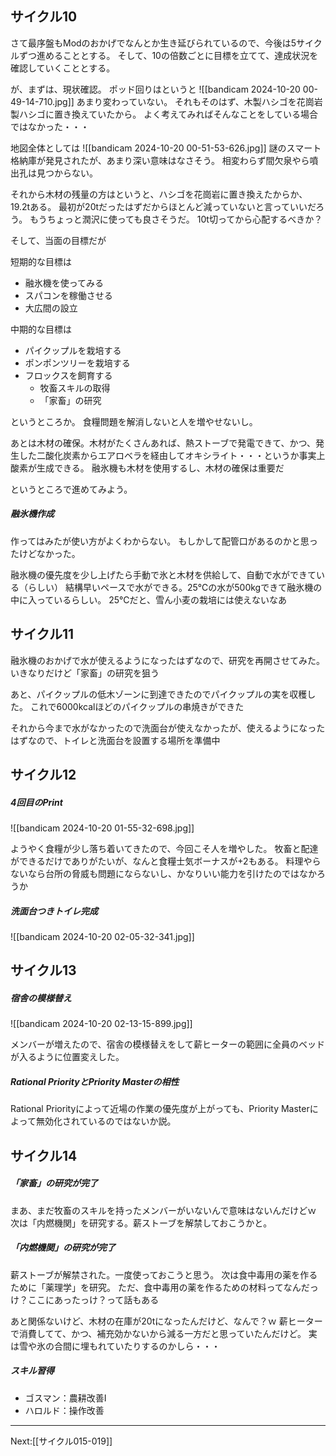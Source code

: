 ## サイクル10

さて最序盤もModのおかげでなんとか生き延びられているので、今後は5サイクルずつ進めることとする。
そして、10の倍数ごとに目標を立てて、達成状況を確認していくこととする。

が、まずは、現状確認。
ポッド回りはというと
![[bandicam 2024-10-20 00-49-14-710.jpg]]
あまり変わっていない。
それもそのはず、木製ハシゴを花崗岩製ハシゴに置き換えていたから。
よく考えてみればそんなことをしている場合ではなかった・・・

地図全体としては
![[bandicam 2024-10-20 00-51-53-626.jpg]]
謎のスマート格納庫が発見されたが、あまり深い意味はなさそう。
相変わらず間欠泉やら噴出孔は見つからない。

それから木材の残量の方はというと、ハシゴを花崗岩に置き換えたからか、19.2tある。
最初が20tだったはずだからほとんど減っていないと言っていいだろう。
もうちょっと潤沢に使っても良さそうだ。
10t切ってから心配するべきか？

そして、当面の目標だが

短期的な目標は

- 融氷機を使ってみる
- スパコンを稼働させる
- 大広間の設立

中期的な目標は

- パイクップルを栽培する
- ポンポンツリーを栽培する
- フロックスを飼育する
	- 牧畜スキルの取得
	- 「家畜」の研究

というところか。
食糧問題を解消しないと人を増やせないし。

あとは木材の確保。木材がたくさんあれば、熱ストーブで発電できて、かつ、発生した二酸化炭素からエアロベラを経由してオキシライト・・・というか事実上酸素が生成できる。
融氷機も木材を使用するし、木材の確保は重要だ

というところで進めてみよう。

##### 融氷機作成

作ってはみたが使い方がよくわからない。
もしかして配管口があるのかと思ったけどなかった。

融氷機の優先度を少し上げたら手動で氷と木材を供給して、自動で水ができている（らしい）
結構早いペースで水ができる。25℃の水が500kgできて融氷機の中に入っているらしい。
25℃だと、雪ん小麦の栽培には使えないなあ

## サイクル11

融氷機のおかげで水が使えるようになったはずなので、研究を再開させてみた。
いきなりだけど「家畜」の研究を狙う

あと、パイクップルの低木ゾーンに到達できたのでパイクップルの実を収穫した。
これで6000kcalほどのパイクップルの串焼きができた

それから今まで水がなかったので洗面台が使えなかったが、使えるようになったはずなので、トイレと洗面台を設置する場所を準備中

## サイクル12

##### 4回目のPrint

![[bandicam 2024-10-20 01-55-32-698.jpg]]

ようやく食糧が少し落ち着いてきたので、今回こそ人を増やした。
牧畜と配達ができるだけでありがたいが、なんと食糧士気ボーナスが+2もある。
料理やらないなら台所の脅威も問題にならないし、かなりいい能力を引けたのではなかろうか

##### 洗面台つきトイレ完成

![[bandicam 2024-10-20 02-05-32-341.jpg]]

## サイクル13

##### 宿舎の模様替え

![[bandicam 2024-10-20 02-13-15-899.jpg]]

メンバーが増えたので、宿舎の模様替えをして薪ヒーターの範囲に全員のベッドが入るように位置変えした。

#####  Rational PriorityとPriority Masterの相性

Rational Priorityによって近場の作業の優先度が上がっても、Priority Masterによって無効化されているのではないか説。

## サイクル14

##### 「家畜」の研究が完了

まあ、まだ牧畜のスキルを持ったメンバーがいないんで意味はないんだけどｗ
次は「内燃機関」を研究する。薪ストーブを解禁しておこうかと。

##### 「内燃機関」の研究が完了

薪ストーブが解禁された。一度使っておこうと思う。
次は食中毒用の薬を作るために「薬理学」を研究。
ただ、食中毒用の薬を作るための材料ってなんだっけ？ここにあったっけ？って話もある

あと関係ないけど、木材の在庫が20tになったんだけど、なんで？ｗ
薪ヒーターで消費してて、かつ、補充効かないから減る一方だと思っていたんだけど。
実は雪や氷の合間に埋もれていたりするのかしら・・・


##### スキル習得

- ゴスマン：農耕改善I
- ハロルド：操作改善

----
Next:[[サイクル015-019]]